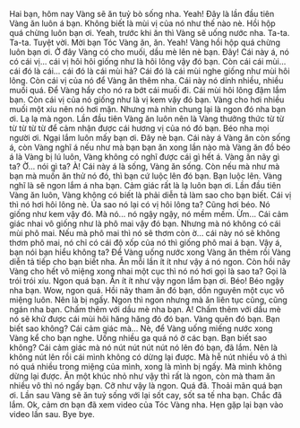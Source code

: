 Hai bạn, hôm nay Vàng sẽ ăn tuỷ bò sống nha. Yeah! Đây là lần đầu tiên Vàng ăn luôn á bạn. Không biết là mùi vị của nó như thế nào nè. Hồi hộp quá chừng luôn bạn ơi. Yeah, trước khi ăn thì Vàng sẽ uống nước nha. Ta-ta. Ta-ta. Tuyệt vời. Mời bạn Tóc Vàng ăn, ăn. Yeah! Vàng hồi hộp quá chừng luôn bạn ơi. Ở đây Vàng có cho muối, dầu mè lên nè bạn. Đây! Cái này á, nó có cái vị... cái vị hôi hôi giống như là hôi lông vậy đó bạn. Còn cái cái mùi... cái đó là cái... cái đó là cái mùi hả? Cái đó là cái mùi nghe giống như mùi hôi lông. Còn cái vị của nó để Vàng ăn thêm nha. Cái này nó dính nhiều, nhiều muối quá. Để Vàng hẩy cho nó ra bớt cái muối đi. Cái mùi hôi lông đậm lắm bạn. Còn cái vị của nó giống như là vị kem vậy đó bạn. Vàng cho hơi nhiều muối một xíu nên nó hơi mặn. Nhưng mà nhìn chung lại là ngon đó nha bạn ơi. Lạ lạ mà ngon. Lần đầu tiên Vàng ăn luôn nên là Vàng thưởng thức từ từ từ từ từ từ để cảm nhận được cái hương vị của nó đó bạn. Béo nha mọi người ơi. Ngại lắm luôn mấy bạn ơi. Đây nè bạn. Cái này á Vàng ăn còn sống á, còn Vàng nghĩ á nếu như mà bạn bạn ăn xong lần nào mà Vàng ăn đồ béo á là Vàng bị lú luôn, Vàng không có nghĩ được cái gì hết á. Vàng ăn nãy gì ta? Ờ... nói gì ta? À! Cái này á là sống, Vàng ăn sống. Còn nếu mà như mà bạn mà muốn ăn thử nó đó, thì bạn cứ luộc lên đó bạn. Bạn luộc lên. Vàng nghĩ là sẽ ngon lắm á nha bạn. Cảm giác rất là lạ luôn bạn ơi. Lần đầu tiên Vàng ăn luôn, Vàng không có biết là phải diễn tả làm sao cho bạn biết. Cái vị thì nó hơi hôi lông nè. Ủa sao nó lại có vị hôi lông ta? Cũng hơi béo. Nó giống như kem vậy đó. Mà nó... nó ngậy ngậy, nó mềm mềm. Ừm... Cái cảm giác nhai vô giống như là phô mai vậy đó bạn. Nhưng mà nó không có cái mùi phô mai. Nếu mà phô mai thì nó sẽ thơm còn ờ... cái này nó sẽ không thơm phô mai, nó chỉ có cái độ xốp của nó thì giống phô mai á bạn. Vậy á, bạn nói bạn hiểu không ta? Để Vàng uống nước xong Vàng ăn thêm rồi Vàng diễn tả tiếp cho bạn biết nha. Ăn mỗi lần ít ít như vậy á nó ngon. Còn hồi nãy Vàng cho hết vô miệng xong nhai một cục thì nó nó hơi gọi là sao ta? Gọi là trói trói xíu. Ngon quá bạn. Ăn ít ít như vậy ngon lắm bạn ơi. Béo! Béo ngậy nha bạn. Wow, ngon quá. Hồi nãy tham ăn đó bạn, dồn nguyên một cục vô miệng luôn. Nên là bị ngấy. Ngon thì ngon nhưng mà ăn liên tục cũng, cũng ngán nha bạn. Chấm thêm với dầu mè nha bạn. À! Chấm thêm với dầu mè nó sẽ khử được cái mùi hôi hăng hăng đó đó bạn. Vàng quên đó bạn. Bạn biết sao không? Cái cảm giác mà... Nè, để Vàng uống miếng nước xong Vàng kể cho bạn nghe. Uống nhiều ga quá nó ờ các bạn. Bạn biết sao không? Cái cảm giác mà nó nút nút nút nút nó lên đó bạn, đã lắm. Nên là không nút lên rồi cái mình không có dừng lại được. Mà hễ nút nhiều vô á thì nó quá nhiều trong miệng của mình, xong là mình bị ngấy. Mà mình không dừng lại được. Ăn một khúc nhỏ như vậy thì rất là ngon, còn mà tham ăn nhiều vô thì nó ngấy bạn. Cỡ như vậy là ngon. Quá đã. Thoải mãn quá bạn ơi. Lần sau Vàng sẽ ăn tuỷ sống với lại sốt cay, sốt sa tế nha bạn. Chắc đã lắm. Ok, cảm ơn bạn đã xem video của Tóc Vàng nha. Hẹn gặp lại bạn vào video lần sau. Bye bye.